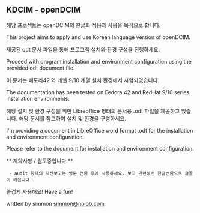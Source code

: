 KDCIM - openDCIM
-----------

해당 프로젝트는 openDCIM의 한글화 적용과 사용을 목적으로 합니다.

This project aims to apply and use Korean language version of openDCIM.



제공된 odt 문서 파일을 통해 프로그램 설치와 환경 구성을 진행하세요.

Proceed with program installation and environment configuration using the provided odt document file.



이 문서는 페도라42 와 레헬 9/10 계열 설치 환경에서 시험되었습니다.

The documentation has been tested on Fedora 42 and RedHat 9/10 series installation environments.



해당 설치 및 환경 구성을 위한 Libreoffice 형태의 문서용 .odt 파일을 제공하고 있습니다. 해당 문서를 참고하여 설치 및 환경을 구성하세요.

I'm providing a document in LibreOffice word format .odt for the installation and environment configuration.

Please refer to the document for installation and environment configuration.


** 제약사항 / 검토중입니다.**

     - audit 향태의 자산보고는 영문 전환 후에 사용하세요. 보고 관련해서 한글변환으로 글꼴이 깨집니다.


즐겁게 사용해요!
Have a fun!

written by simmon
simmon@nplob.com
